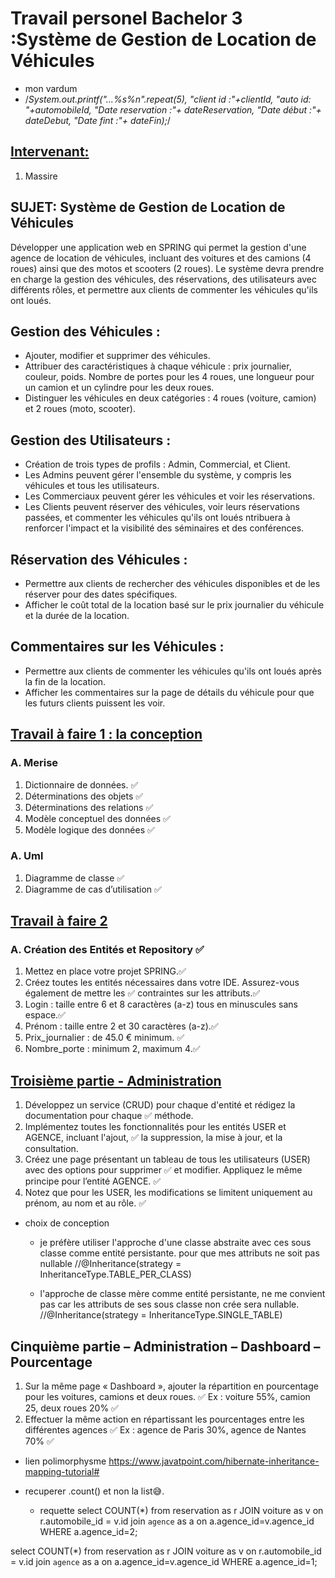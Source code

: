 # Travail personel Bachelor 3 :Système de Gestion de Location de Véhicules
* mon vardum
*   /*System.out.printf("...%s%n".repeat(5),
    "client id :"+clientId,
    "auto id: "+automobileId,
    "Date reservation :"+ dateReservation,
    "Date début :"+ dateDebut,
    "Date fint :"+ dateFin);*/
## <ins> Intervenant:</ins>

1. Massire

## SUJET: Système de Gestion de Location de Véhicules
Développer une application web en SPRING qui permet la gestion d'une agence de
location de véhicules, incluant des voitures et des camions (4 roues) ainsi que des motos
et scooters (2 roues). Le système devra prendre en charge la gestion des véhicules, des
réservations, des utilisateurs avec différents rôles, et permettre aux clients de commenter
les véhicules qu'ils ont loués.

## Gestion des Véhicules :
* Ajouter, modifier et supprimer des véhicules.
* Attribuer des caractéristiques à chaque véhicule : prix journalier, couleur,
  poids. Nombre de portes pour les 4 roues, une longueur pour un camion et
  un cylindre pour les deux roues.
* Distinguer les véhicules en deux catégories : 4 roues (voiture, camion) et 2
  roues (moto, scooter).


## Gestion des Utilisateurs :
* Création de trois types de profils : Admin, Commercial, et Client.
* Les Admins peuvent gérer l'ensemble du système, y compris les véhicules
et tous les utilisateurs.
* Les Commerciaux peuvent gérer les véhicules et voir les réservations.
* Les Clients peuvent réserver des véhicules, voir leurs réservations passées,
et commenter les véhicules qu'ils ont loués
ntribuera à renforcer l'impact et la visibilité des séminaires et des conférences.


## Réservation des Véhicules :
* Permettre aux clients de rechercher des véhicules disponibles et de les
réserver pour des dates spécifiques.
* Afficher le coût total de la location basé sur le prix journalier du véhicule et
la durée de la location.


## Commentaires sur les Véhicules :
* Permettre aux clients de commenter les véhicules qu'ils ont loués après la
fin de la location.
* Afficher les commentaires sur la page de détails du véhicule pour que les
futurs clients puissent les voir.

## <ins>Travail à faire 1 : la conception<ins>
### A. Merise
1. Dictionnaire de données. ✅
2. Déterminations des objets ✅
3. Déterminations des relations ✅
4. Modèle conceptuel des données ✅
5. Modèle logique des données ✅

### A. Uml
1. Diagramme de classe ✅
2. Diagramme de cas d’utilisation ✅

## <ins>Travail à faire 2 <ins>
### A. Création des Entités et Repository ✅
1. Mettez en place votre projet SPRING.✅
2. Créez toutes les entités nécessaires dans votre IDE. Assurez-vous également de mettre les ✅
   contraintes sur les attributs.✅
3. Login : taille entre 6 et 8 caractères (a-z) tous en minuscules sans espace.✅
4. Prénom : taille entre 2 et 30 caractères (a-z).✅
5. Prix_journalier : de 45.0 € minimum. ✅
6. Nombre_porte : minimum 2, maximum 4.✅

## <ins>Troisième partie - Administration<ins>
1. Développez un service (CRUD) pour chaque d'entité et rédigez la documentation pour chaque  ✅
méthode. 
2. Implémentez toutes les fonctionnalités pour les entités USER et AGENCE, incluant l'ajout, ✅
la suppression, la mise à jour, et la consultation.
3. Créez une page présentant un tableau de tous les utilisateurs (USER) avec des options pour supprimer  ✅
et modifier. Appliquez le même principe pour l’entité AGENCE.  ✅
4. Notez que pour les USER, les modifications se limitent uniquement au prénom, au nom et au rôle.  ✅

- choix de conception
  - je préfère utiliser l'approche d'une classe abstraite avec 
    ces sous classe comme entité persistante. pour que mes attributs ne soit pas nullable 
  //@Inheritance(strategy = InheritanceType.TABLE_PER_CLASS)

  - l'approche de classe mère comme entité persistante, ne me convient pas
    car les attributs de ses sous classe non crée sera nullable.
    //@Inheritance(strategy = InheritanceType.SINGLE_TABLE)

## Cinquième partie – Administration – Dashboard – Pourcentage
1. Sur la même page « Dashboard », ajouter la répartition en pourcentage pour les voitures, camions et deux roues. ✅
   Ex : voiture 55%, camion 25, deux roues 20%   ✅
2. Effectuer la même action en répartissant les pourcentages entre les différentes agences  ✅
   Ex : agence de Paris 30%, agence de Nantes 70%  ✅













- lien polimorphysme
  https://www.javatpoint.com/hibernate-inheritance-mapping-tutorial#
- recuperer .count() et non la list😅.

  - requette
    select COUNT(*) from reservation as r JOIN voiture as v on r.automobile_id = v.id join `agence` as a on a.agence_id=v.agence_id WHERE a.agence_id=2;

select COUNT(*) from reservation as r JOIN voiture as v on r.automobile_id = v.id join `agence` as a on a.agence_id=v.agence_id WHERE a.agence_id=1;
